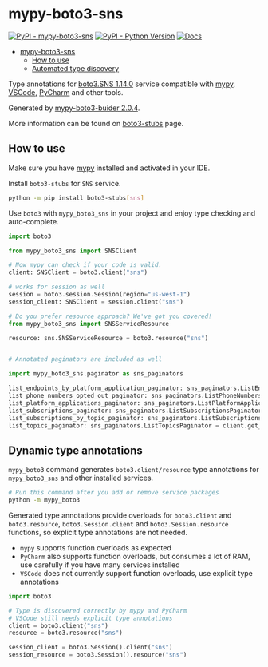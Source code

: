 # mypy-boto3-sns

[![PyPI - mypy-boto3-sns](https://img.shields.io/pypi/v/mypy-boto3-sns.svg?color=blue)](https://pypi.org/project/mypy-boto3-sns)
[![PyPI - Python Version](https://img.shields.io/pypi/pyversions/mypy-boto3-sns.svg?color=blue)](https://pypi.org/project/mypy-boto3-sns)
[![Docs](https://img.shields.io/readthedocs/mypy-boto3-builder.svg?color=blue)](https://mypy-boto3-builder.readthedocs.io/)

- [mypy-boto3-sns](#mypy-boto3-sns)
  - [How to use](#how-to-use)
  - [Automated type discovery](#automated-type-discovery)

Type annotations for
[boto3.SNS 1.14.0](https://boto3.amazonaws.com/v1/documentation/api/1.14.0/reference/services/sns.html#SNS) service
compatible with [mypy](https://github.com/python/mypy), [VSCode](https://code.visualstudio.com/),
[PyCharm](https://www.jetbrains.com/pycharm/) and other tools.

Generated by [mypy-boto3-buider 2.0.4](https://github.com/vemel/mypy_boto3_builder).

More information can be found on [boto3-stubs](https://pypi.org/project/boto3-stubs/) page.

## How to use

Make sure you have [mypy](https://github.com/python/mypy) installed and activated in your IDE.

Install `boto3-stubs` for `SNS` service.

```bash
python -m pip install boto3-stubs[sns]
```

Use `boto3` with `mypy_boto3_sns` in your project and enjoy type checking and auto-complete.

```python
import boto3

from mypy_boto3_sns import SNSClient

# Now mypy can check if your code is valid.
client: SNSClient = boto3.client("sns")

# works for session as well
session = boto3.session.Session(region="us-west-1")
session_client: SNSClient = session.client("sns")

# Do you prefer resource approach? We've got you covered!
from mypy_boto3_sns import SNSServiceResource

resource: sns.SNSServiceResource = boto3.resource("sns")


# Annotated paginators are included as well

import mypy_boto3_sns.paginator as sns_paginators

list_endpoints_by_platform_application_paginator: sns_paginators.ListEndpointsByPlatformApplicationPaginator = client.get_paginator("list_endpoints_by_platform_application")
list_phone_numbers_opted_out_paginator: sns_paginators.ListPhoneNumbersOptedOutPaginator = client.get_paginator("list_phone_numbers_opted_out")
list_platform_applications_paginator: sns_paginators.ListPlatformApplicationsPaginator = client.get_paginator("list_platform_applications")
list_subscriptions_paginator: sns_paginators.ListSubscriptionsPaginator = client.get_paginator("list_subscriptions")
list_subscriptions_by_topic_paginator: sns_paginators.ListSubscriptionsByTopicPaginator = client.get_paginator("list_subscriptions_by_topic")
list_topics_paginator: sns_paginators.ListTopicsPaginator = client.get_paginator("list_topics")
```

## Dynamic type annotations

`mypy_boto3` command generates `boto3.client/resource` type annotations for
`mypy_boto3_sns` and other installed services.

```bash
# Run this command after you add or remove service packages
python -m mypy_boto3
```

Generated type annotations provide overloads for `boto3.client` and `boto3.resource`,
`boto3.Session.client` and `boto3.Session.resource` functions,
so explicit type annotations are not needed.

- `mypy` supports function overloads as expected
- `PyCharm` also supports function overloads, but consumes a lot of RAM, use carefully if you have many services installed
- `VSCode` does not currently support function overloads, use explicit type annotations

```python
import boto3

# Type is discovered correctly by mypy and PyCharm
# VSCode still needs explicit type annotations
client = boto3.client("sns")
resource = boto3.resource("sns")

session_client = boto3.Session().client("sns")
session_resource = boto3.Session().resource("sns")
```